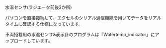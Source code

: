 水温センサ(ラジエータ前後2か所)

パソコンを直接接続して、エクセルのシリアル通信機能を用いてデータをリアルタイムに確認する仕様になっています。

車両搭載用の水温センサ&表示計のプログラムは『Watertemp_indicator」にアップロードしています。
